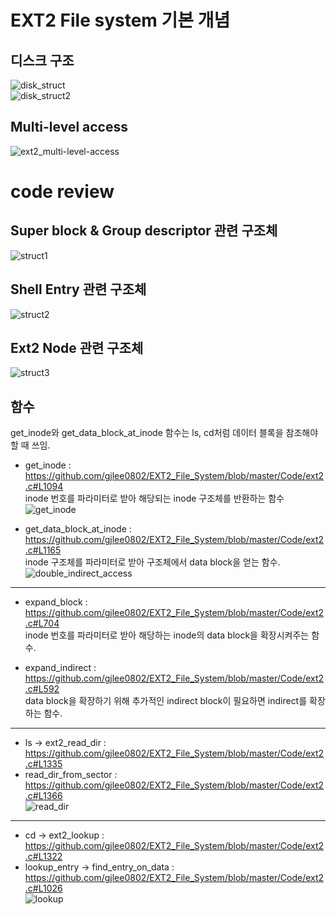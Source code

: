 # EXT2 File system 기본 개념
## 디스크 구조
![disk_struct](https://user-images.githubusercontent.com/49184890/123117911-20ba1a80-d47d-11eb-9f98-ce2522f4cf37.PNG)   
![disk_struct2](https://user-images.githubusercontent.com/49184890/123117949-2b74af80-d47d-11eb-8faf-2a322e3bca3e.PNG)   

## Multi-level access
![ext2_multi-level-access](https://user-images.githubusercontent.com/49184890/123118211-64148900-d47d-11eb-8880-f7daa1502796.png)   


# code review

## Super block & Group descriptor 관련 구조체
![struct1](https://user-images.githubusercontent.com/49184890/123119276-56abce80-d47e-11eb-8b36-5f2396a3f9ed.PNG)   
## Shell Entry 관련 구조체
![struct2](https://user-images.githubusercontent.com/49184890/123119292-590e2880-d47e-11eb-9ce5-a65e865d116c.PNG)   
## Ext2 Node 관련 구조체
![struct3](https://user-images.githubusercontent.com/49184890/123119296-5ad7ec00-d47e-11eb-9d6c-fa9458c4c560.PNG)   


## 함수

get_inode와 get_data_block_at_inode 함수는 ls, cd처럼 데이터 블록을 참조해야 할 때 쓰임.   

- get_inode : https://github.com/gjlee0802/EXT2_File_System/blob/master/Code/ext2.c#L1094   
  inode 번호를 파라미터로 받아 해당되는 inode 구조체를 반환하는 함수   
![get_inode](https://user-images.githubusercontent.com/49184890/123131631-d50d6e00-d488-11eb-8759-d126ab57dc1c.PNG)   

- get_data_block_at_inode : https://github.com/gjlee0802/EXT2_File_System/blob/master/Code/ext2.c#L1165   
  inode 구조체를 파라미터로 받아 구조체에서 data block을 얻는 함수.   
  ![double_indirect_access](https://user-images.githubusercontent.com/49184890/123131288-84961080-d488-11eb-9286-48c44dbe95e8.PNG)   
--------------------------------------------
- expand_block : https://github.com/gjlee0802/EXT2_File_System/blob/master/Code/ext2.c#L704   
  inode 번호를 파라미터로 받아 해당하는 inode의 data block을 확장시켜주는 함수.   

- expand_indirect : https://github.com/gjlee0802/EXT2_File_System/blob/master/Code/ext2.c#L592   
  data block을 확장하기 위해 추가적인 indirect block이 필요하면 indirect를 확장하는 함수.   
--------------------------------------------
- ls -> ext2_read_dir : https://github.com/gjlee0802/EXT2_File_System/blob/master/Code/ext2.c#L1335   
- read_dir_from_sector : https://github.com/gjlee0802/EXT2_File_System/blob/master/Code/ext2.c#L1366   
![read_dir](https://user-images.githubusercontent.com/49184890/123131086-53b5db80-d488-11eb-9d71-cc008bd5ebfd.PNG)   

--------------------------------------------

- cd -> ext2_lookup : https://github.com/gjlee0802/EXT2_File_System/blob/master/Code/ext2.c#L1322   
- lookup_entry -> find_entry_on_data : https://github.com/gjlee0802/EXT2_File_System/blob/master/Code/ext2.c#L1026   
![lookup](https://user-images.githubusercontent.com/49184890/123154260-93d58800-d4a1-11eb-8420-1bff1bc653f5.PNG)   

